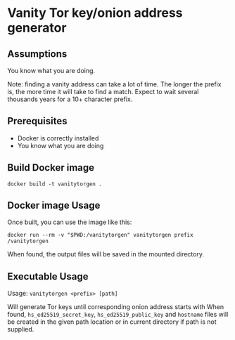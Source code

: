 # Vanity Tor key/onion address generator

## Assumptions

You know what you are doing.

Note: finding a vanity address can take a lot of time.  The longer
the prefix is, the more time it will take to find a match.
Expect to wait several thousands years for a 10+ character prefix.


## Prerequisites

- Docker is correctly installed
- You know what you are doing


## Build Docker image

```shell
docker build -t vanitytorgen .
```


## Docker image Usage

Once built, you can use the image like this:

```shell
docker run --rm -v "$PWD:/vanitytorgen" vanitytorgen prefix /vanitytorgen
```

When found, the output files will be saved in the mounted directory.


## Executable Usage

Usage: `vanitytorgen <prefix> [path]`

Will generate Tor keys until corresponding onion address starts with <prefix>
When found, `hs_ed25519_secret_key`, `hs_ed25519_public_key` and
`hostname` files will be created in the given path location or
in current directory if path is not supplied.


